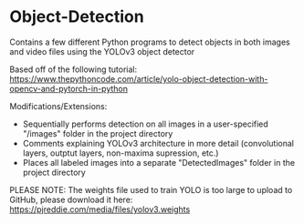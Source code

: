 # Object-Detection

Contains a few different Python programs to detect objects in both images and video files using the YOLOv3 object detector

Based off of the following tutorial: https://www.thepythoncode.com/article/yolo-object-detection-with-opencv-and-pytorch-in-python

Modifications/Extensions:
- Sequentially performs detection on all images in a user-specified "/images" folder in the project directory
- Comments explaining YOLOv3 architecture in more detail (convolutional layers, outptut layers, non-maxima supression, etc.)
- Places all labeled images into a separate "DetectedImages" folder in the project directory 

PLEASE NOTE: 
The weights file used to train YOLO is too large to upload to GitHub, please download it here:
https://pjreddie.com/media/files/yolov3.weights
